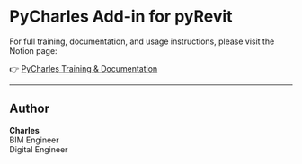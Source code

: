 # PyCharles Add-in for pyRevit

For full training, documentation, and usage instructions, please visit the Notion page:

👉 [PyCharles Training & Documentation](https://internal-fossa-adc.notion.site/PyCharles-22a06de947658052afe2fbf3bb5e8f95?source=copy_link)

---

## Author

**Charles**  
BIM Engineer  
Digital Engineer

